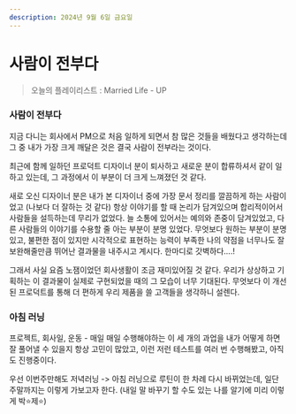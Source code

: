 ```yaml
---
description: 2024년 9월 6일 금요일
---
```


# 사람이 전부다

> 오늘의 플레이리스트 : Married Life - UP&#x20;

### 사람이 전부다&#x20;

지금 다니는 회사에서 PM으로 처음 일하게 되면서 참 많은 것들을 배웠다고 생각하는데 그 중 내가 가장 크게 깨달은 것은 결국 사람이 전부라는 것이다.&#x20;

최근에 함께 일하던 프로덕트 디자이너 분이 퇴사하고 새로운 분이 합류하셔서 같이 일하고 있는데, 그 과정에서 이 부분이 더 크게 느껴졌던 것 같다.&#x20;

새로 오신 디자이너 분은 내가 본 디자이너 중에 가장 문서 정리를 깔끔하게 하는 사람이었고 (나보다 더 잘하는 것 같다) 항상 이야기를 할 때 논리가 담겨있으며 합리적이어서 사람들을 설득하는데 무리가 없었다. 늘 소통에 있어서는 예의와 존중이 담겨있었고, 다른 사람들의 이야기를 수용할 줄 아는 부분이 분명 있었다. 무엇보다 원하는 부분이 분명 있고, 불편한 점이 있지만 시각적으로 표현하는 능력이 부족한 나의 약점을 너무나도 잘 보완해줄만큼 뛰어난 결과물을 내주시고 계시다. 한마디로 갓벽하다....!&#x20;

그래서 사실 요즘 노잼이었던 회사생활이 조금 재미있어질 것 같다. 우리가 상상하고 기획하는 이 결과물이 실제로 구현되었을 때의 그 모습이 너무 기대된다. 무엇보다 이 개선된 프로덕트를 통해 더 편하게 우리 제품을 쓸 고객들을 생각하니 설렌다.&#x20;

### 아침 러닝

프로젝트, 회사일, 운동 - 매일 매일 수행해야하는 이 세 개의 과업을 내가 어떻게 하면 잘 풀어낼 수 있을지 항상 고민이 많았고, 이런 저런 테스트를 여러 번 수행해봤고, 아직도 진행중이다.&#x20;

우선 이번주만해도 저녁러닝 -> 아침 러닝으로 루틴이 한 차례 다시 바뀌었는데, 일단 주말까지는 이렇게 가보고자 한다. (내일 말 바꾸기 할 수도 있는 나를 알기에 미리 이렇게 박⭐️제⭐️)&#x20;
